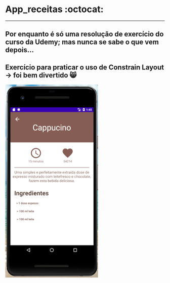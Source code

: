 # App_receitas :octocat:
-------------------------------

## Por enquanto é só uma resolução de exercício do curso da Udemy; mas nunca se sabe o que vem depois... 

## Exercício para praticar o uso de Constrain Layout -> foi bem divertido 😸

![alt text](https://github.com/agathaappb/App_receitas/blob/main/Tela_receita.PNG)
